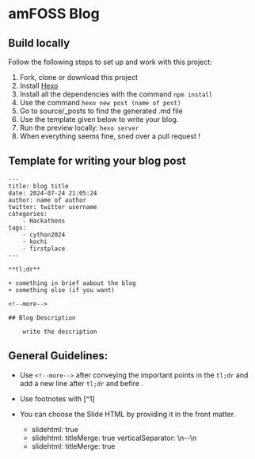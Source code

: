 # amFOSS Blog

## Build locally

Follow the following steps to set up and work with this project:

1. Fork, clone or download this project
2. Install [Hexo](https://hexo.io/docs)
3. Install all the dependencies with the command `npm install`
4. Use the command `hexo new post (name of post)`
5. Go to source/_posts to find the generated .md file
6. Use the template given below to write your blog.
7. Run the preview locally: `hexo server`
8. When everything seems fine, sned over a pull request !

## Template for writing your blog post

```
---
title: blog title
date: 2024-07-24 21:05:24
author: name of author
twitter: twitter username
categories:
    - Hackathons
tags:
    - cython2024
    - kochi
    - firstplace
---

**tl;dr**

+ something in brief aabout the blog
+ something else (if you want)

<!--more-->

## Blog Description

    write the description

```
## General Guidelines:

* Use `<!--more-->` after conveying the important points in the `tl;dr` and add a new line after `tl;dr` and befire <!--more-->.

* Use footnotes with [^1]

* You can choose the Slide HTML by providing it in the front matter.
    * slidehtml: true
    * slidehtml:
        titleMerge: true
        verticalSeparator: \n--\n
    * slidehtml:
        titleMerge:  true

